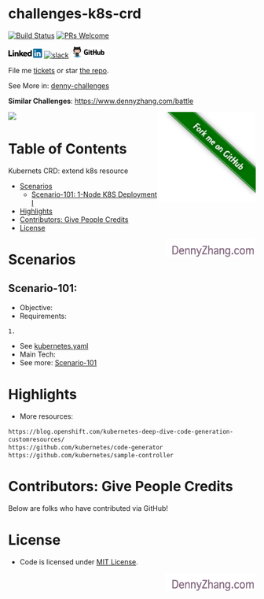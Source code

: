 # challenges-k8s-crd

[![Build Status](https://travis-ci.org/DennyZhang/challenges-k8s-crd.svg?branch=master)](https://travis-ci.org/DennyZhang/challenges-k8s-crd) [![PRs Welcome](https://img.shields.io/badge/PRs-welcome-brightgreen.svg)](http://makeapullrequest.com)

[![LinkedIn](https://raw.githubusercontent.com/USDevOps/mywechat-slack-group/master/images/linkedin_icon.png)](https://www.linkedin.com/in/dennyzhang001) <a href="https://www.dennyzhang.com/slack" target="_blank" rel="nofollow"><img src="http://slack.dennyzhang.com/badge.svg" alt="slack"/></a> [![Github](https://raw.githubusercontent.com/USDevOps/mywechat-slack-group/master/images/github.png)](https://github.com/DennyZhang)

File me [tickets](https://github.com/DennyZhang/challenges-k8s-crd/issues) or star [the repo](https://github.com/DennyZhang/challenges-k8s-crd).

See More in: [denny-challenges](https://github.com/topics/denny-challenges)

**Similar Challenges**: https://www.dennyzhang.com/battle

<a href="https://github.com/DennyZhang?tab=followers"><img align="right" width="200" height="183" src="https://raw.githubusercontent.com/USDevOps/mywechat-slack-group/master/images/fork_github.png" /></a>

<a href="https://www.dennyzhang.com"><img src="https://raw.githubusercontent.com/DennyZhang/challenges-k8s-crd/master/images/kubernetes.png"/> </a>

Table of Contents
=================
Kubernets CRD: extend k8s resource

   * [Scenarios](#scenarios)
      * [Scenario-101: 1-Node K8S Deployment I](#scenario-101-1-node-k8s-deployment-i)
   * [Highlights](#highlights)
   * [Contributors: Give People Credits](#contributors-give-people-credits)
   * [License](#license)

<a href="https://www.dennyzhang.com"><img align="right" width="185" height="37" src="https://raw.githubusercontent.com/USDevOps/mywechat-slack-group/master/images/dns_small.png"></a>

# Scenarios

## Scenario-101: 
- Objective:
- Requirements:
```
1.
```
- See [kubernetes.yaml](Scenario-101/kubernetes.yaml)
- Main Tech:
- See more: [Scenario-101](./Scenario-101)

# Highlights

- More resources:
```
https://blog.openshift.com/kubernetes-deep-dive-code-generation-customresources/
https://github.com/kubernetes/code-generator
https://github.com/kubernetes/sample-controller
```

# Contributors: Give People Credits
Below are folks who have contributed via GitHub!

# License
- Code is licensed under [MIT License](https://www.dennyzhang.com/wp-content/mit_license.txt).

<a href="https://www.dennyzhang.com"><img align="right" width="185" height="37" src="https://raw.githubusercontent.com/USDevOps/mywechat-slack-group/master/images/dns_small.png"></a>
